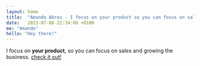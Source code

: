 ```yaml
---
layout: home
title:  "Amando Abreu - I focus on your product so you can focus on sales and growing the business"
date:   2023-07-08 22:34:06 +0100
me: "Amando"
hello: "Hey there!"
---
```

I focus on **your product**, so you can focus on sales and growing the business. <a href="https://amandoabreu.com/fractional-technical-cpo/">check it out!</a>
 
